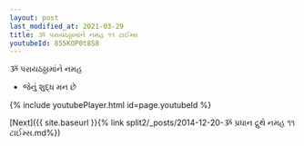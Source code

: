 ```yaml
---
layout: post
last_modified_at: 2021-03-29
title: ૐ પરાયઠઠ્ઠામાંને નમહ ૧૧ ટાઈમ્સ
youtubeId: 855KOP0t8S8
---
```

 
 
 ૐ પરાયઠઠ્ઠામાંને નમહ  
 
 -  જેનું શુદ્ધ મન છે 
 
  
 
  
 
 
 
 
 
 


{% include youtubePlayer.html id=page.youtubeId %}
 
[Next]({{ site.baseurl }}{% link  split2/_posts/2014-12-20-ૐ પ્રધાન દ્રુથે નમહ ૧૧ ટાઈમ્સ.md%})
 

